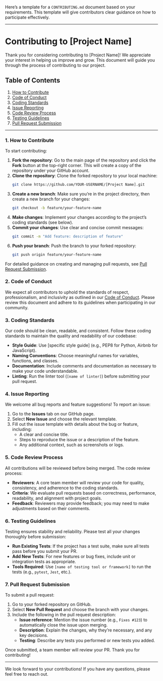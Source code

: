 Here’s a template for a `CONTRIBUTING.md` document based on your requirements. This template will give contributors clear guidance on how to participate effectively.

---

# Contributing to [Project Name]

Thank you for considering contributing to [Project Name]! We appreciate your interest in helping us improve and grow. This document will guide you through the process of contributing to our project.

## Table of Contents

1. [How to Contribute](#how-to-contribute)
2. [Code of Conduct](#code-of-conduct)
3. [Coding Standards](#coding-standards)
4. [Issue Reporting](#issue-reporting)
5. [Code Review Process](#code-review-process)
6. [Testing Guidelines](#testing-guidelines)
7. [Pull Request Submission](#pull-request-submission)

---

### 1. How to Contribute

To start contributing:

1. **Fork the repository**: Go to the main page of the repository and click the **Fork** button at the top-right corner. This will create a copy of the repository under your GitHub account.
2. **Clone the repository**: Clone the forked repository to your local machine:
   ```bash
   git clone https://github.com/YOUR-USERNAME/[Project Name].git
   ```
3. **Create a new branch**: Make sure you’re in the project directory, then create a new branch for your changes:
   ```bash
   git checkout -b feature/your-feature-name
   ```
4. **Make changes**: Implement your changes according to the project’s coding standards (see below).
5. **Commit your changes**: Use clear and concise commit messages:
   ```bash
   git commit -m "Add feature: description of feature"
   ```
6. **Push your branch**: Push the branch to your forked repository:
   ```bash
   git push origin feature/your-feature-name
   ```

For detailed guidance on creating and managing pull requests, see [Pull Request Submission](#pull-request-submission).

### 2. Code of Conduct

We expect all contributors to uphold the standards of respect, professionalism, and inclusivity as outlined in our [Code of Conduct](link-to-CODE_OF_CONDUCT.md). Please review this document and adhere to its guidelines when participating in our community.

### 3. Coding Standards

Our code should be clean, readable, and consistent. Follow these coding standards to maintain the quality and readability of our codebase:

- **Style Guide**: Use [specific style guide] (e.g., PEP8 for Python, Airbnb for JavaScript).
- **Naming Conventions**: Choose meaningful names for variables, functions, and classes.
- **Documentation**: Include comments and documentation as necessary to make your code understandable.
- **Linting**: Run the linter tool (`[name of linter]`) before submitting your pull request.

### 4. Issue Reporting

We welcome all bug reports and feature suggestions! To report an issue:

1. Go to the **Issues** tab on our GitHub page.
2. Select **New Issue** and choose the relevant template.
3. Fill out the issue template with details about the bug or feature, including:
   - A clear and concise title.
   - Steps to reproduce the issue or a description of the feature.
   - Any additional context, such as screenshots or logs.

### 5. Code Review Process

All contributions will be reviewed before being merged. The code review process:

- **Reviewers**: A core team member will review your code for quality, consistency, and adherence to the coding standards.
- **Criteria**: We evaluate pull requests based on correctness, performance, readability, and alignment with project goals.
- **Feedback**: Reviewers may provide feedback; you may need to make adjustments based on their comments.

### 6. Testing Guidelines

Testing ensures stability and reliability. Please test all your changes thoroughly before submission:

- **Run Existing Tests**: If the project has a test suite, make sure all tests pass before you submit your PR.
- **Add New Tests**: For new features or bug fixes, include unit or integration tests as appropriate.
- **Tools Required**: Use `[name of testing tool or framework]` to run the tests (e.g., `pytest`, `Jest`, etc.).

### 7. Pull Request Submission

To submit a pull request:

1. Go to your forked repository on GitHub.
2. Select **New Pull Request** and choose the branch with your changes.
3. Include the following in the pull request description:
   - **Issue reference**: Mention the issue number (e.g., `Fixes #123`) to automatically close the issue upon merging.
   - **Description**: Explain the changes, why they’re necessary, and any key decisions.
   - **Testing**: Describe any tests you performed or new tests you added.

Once submitted, a team member will review your PR. Thank you for contributing!

--- 

We look forward to your contributions! If you have any questions, please feel free to reach out.